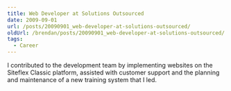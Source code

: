 ```yaml
---
title: Web Developer at Solutions Outsourced
date: 2009-09-01
url: /posts/20090901_web-developer-at-solutions-outsourced/
oldUrl: /brendan/posts/20090901_web-developer-at-solutions-outsourced/
tags:
  - Career
---
```


I contributed to the development team by implementing websites on the Siteflex
Classic platform, assisted with customer support and the planning and maintenance
of a new training system that I led.
